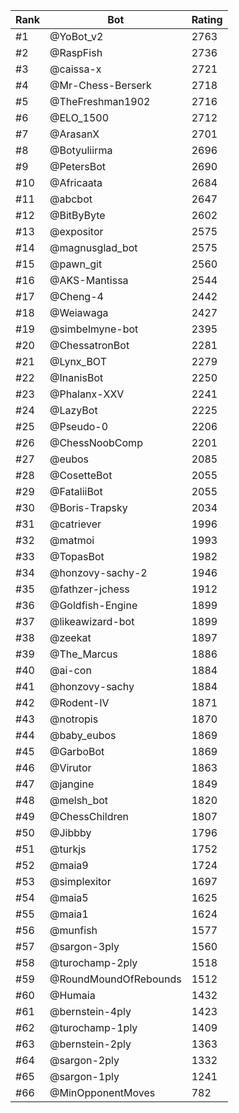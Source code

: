 Rank|Bot|Rating
---|---|---
#1|@YoBot_v2|2763
#2|@RaspFish|2736
#3|@caissa-x|2721
#4|@Mr-Chess-Berserk|2718
#5|@TheFreshman1902|2716
#6|@ELO_1500|2712
#7|@ArasanX|2701
#8|@Botyuliirma|2696
#9|@PetersBot|2690
#10|@Africaata|2684
#11|@abcbot|2647
#12|@BitByByte|2602
#13|@expositor|2575
#14|@magnusglad_bot|2575
#15|@pawn_git|2560
#16|@AKS-Mantissa|2544
#17|@Cheng-4|2442
#18|@Weiawaga|2427
#19|@simbelmyne-bot|2395
#20|@ChessatronBot|2281
#21|@Lynx_BOT|2279
#22|@InanisBot|2250
#23|@Phalanx-XXV|2241
#24|@LazyBot|2225
#25|@Pseudo-0|2206
#26|@ChessNoobComp|2201
#27|@eubos|2085
#28|@CosetteBot|2055
#29|@FataliiBot|2055
#30|@Boris-Trapsky|2034
#31|@catriever|1996
#32|@matmoi|1993
#33|@TopasBot|1982
#34|@honzovy-sachy-2|1946
#35|@fathzer-jchess|1912
#36|@Goldfish-Engine|1899
#37|@likeawizard-bot|1899
#38|@zeekat|1897
#39|@The_Marcus|1886
#40|@ai-con|1884
#41|@honzovy-sachy|1884
#42|@Rodent-IV|1871
#43|@notropis|1870
#44|@baby_eubos|1869
#45|@GarboBot|1869
#46|@Virutor|1863
#47|@jangine|1849
#48|@melsh_bot|1820
#49|@ChessChildren|1807
#50|@Jibbby|1796
#51|@turkjs|1752
#52|@maia9|1724
#53|@simplexitor|1697
#54|@maia5|1625
#55|@maia1|1624
#56|@munfish|1577
#57|@sargon-3ply|1560
#58|@turochamp-2ply|1518
#59|@RoundMoundOfRebounds|1512
#60|@Humaia|1432
#61|@bernstein-4ply|1423
#62|@turochamp-1ply|1409
#63|@bernstein-2ply|1363
#64|@sargon-2ply|1332
#65|@sargon-1ply|1241
#66|@MinOpponentMoves|782
